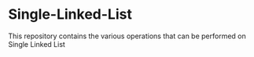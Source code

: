 # Single-Linked-List
This repository contains the various operations that can be performed on Single Linked List
